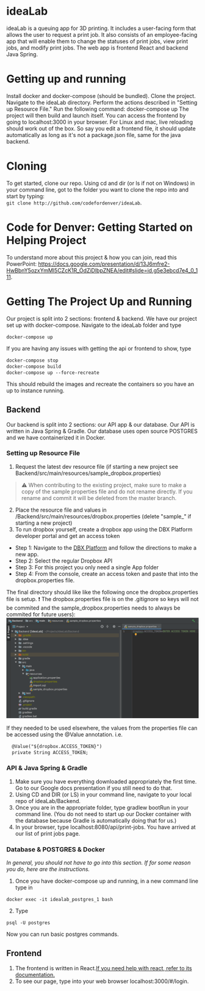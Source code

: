 # ideaLab
ideaLab is a queuing app for 3D printing. It includes a user-facing form that allows the user to request a print job. It also consists of an employee-facing app that will enable them to change the statuses of print jobs, view print jobs, and modify print jobs.
The web app is frontend React and backend Java Spring.


# Getting up and running
Install docker and docker-compose (should be bundled). Clone the project.
Navigate to the ideaLab directory.
Perform the actions described in "Setting up Resource File."
Run the following command: docker-compose up
The project will then build and launch itself. You can access the frontend by going to localhost:3000 in your browser.
For Linux and mac, live reloading should work out of the box. So say you edit a frontend file, it should update automatically as long as it's not a package.json file, same for the java backend.


# Cloning
To get started, clone our repo. Using cd and dir (or ls if not on Windows) in your command line, got to the folder you want to clone the repo into and start by typing:  
```git clone http://github.com/codefordenver/ideaLab```.

# Code for Denver: Getting Started on Helping Project
To understand more about this project & how you can join, read this PowerPoint: https://docs.google.com/presentation/d/13J6mfre2-HwBbnY5ozxYmMI5CZcK1R_OdZiDlbpZNEA/edit#slide=id.g5e3ebcd7e4_0_111.

# Getting The Project Up and Running
Our project is split into 2 sections: frontend & backend.
We have our project set up with docker-compose. Navigate to the ideaLab folder and type
```docker
docker-compose up
```

If you are having any issues with getting the api or frontend to show, type
```docker
docker-compose stop
docker-compose build
docker-compose up --force-recreate
```

This should rebuild the images and recreate the containers so you have an up to instance running.


## Backend
Our backend is split into 2 sections: our API app & our database. Our API is written in Java Spring & Gradle. Our database uses open source POSTGRES and we have containerized it in Docker.

### Setting up Resource File
1. Request the latest dev resource file (if starting a new project see Backend/src/main/resources/sample_dropbox.properties) 
> :warning: When contributing to the existing project, make sure to make a copy of the sample properties file and do not rename directly.  If you rename and commit it will be deleted from the master branch.
2. Place the resource file and values in /Backend/src/main/resources/dropbox.properties (delete "sample_" if starting a new project)
3. To run dropbox yourself, create a dropbox app using the DBX Platform developer portal and get an access token
- Step 1: Navigate to the [DBX Platform](https://www.dropbox.com/developers/reference/getting-started?_tk=guides_lp&_ad=guides2&_camp=get_started#app%20console) and follow the directions to make a new app.
- Step 2: Select the regular Dropbox API
- Step 3: For this project you only need a single App folder
- Step 4: From the console, create an access token and paste that into the dropbox.properties file.

The final directory should like like the following once the dropbox.properties file is setup. ❗ The dropbox.properties file is on the .gitignore so keys will not be commited and the sample_dropbox.properties needs to always be commited for future users):
![Dropbox Directory Example](/images/sample_dropbox-properties.png)

If they needed to be used elsewhere, the values from the properties file can be accessed using the @Value annotation.  i.e.
```
  @Value("${dropbox.ACCESS_TOKEN}")
  private String ACCESS_TOKEN;
```

### API & Java Spring & Gradle
1. Make sure you have everything downloaded appropriately the first time. Go to our Google docs presentation if you still need to do that.
2. Using CD and DIR (or LS) in your command line, navigate to your local repo of ideaLab/Backend.
3. Once you are in the appropriate folder, type gradlew bootRun in your command line. (You do not need to start up our Docker container with the database because Gradle is automatically doing that for us.)
4. In your browser, type localhost:8080/api/print-jobs. You have arrived at our list of print jobs page.

### Database & POSTGRES & Docker
<i>In general, you should not have to go into this section. If for some reason you do, here are the instructions.</i>
1. Once you have docker-compose up and running, in a new command line type in
```docker
docker exec -it idealab_postgres_1 bash
```

2. Type
```
psql -U postgres
```

Now you can run basic postgres commands.


## Frontend
1. The frontend is written in React.[If you need help with react, refer to its documentation.](https://reactjs.org/docs/getting-started.html "documentation")
2. To see our page, type into your web browser localhost:3000/#/login.

